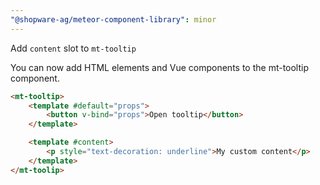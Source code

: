 ```yaml
---
"@shopware-ag/meteor-component-library": minor
---
```


Add `content` slot to `mt-tooltip`

You can now add HTML elements and Vue components to the mt-tooltip component.

```html
<mt-tooltip>
    <template #default="props">
        <button v-bind="props">Open tooltip</button>
    </template>

    <template #content>
        <p style="text-decoration: underline">My custom content</p>
    </template>
</mt-toolip>
```
